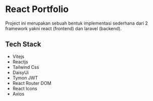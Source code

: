 # React Portfolio

Project ini merupakan sebuah bentuk implementasi sederhana dari 2 framework yakni react (frontend) dan laravel (backend).

## Tech Stack

- Vitejs
- Reactjs
- Tailwind Css
- DaisyUi
- Tymon JWT
- React Router DOM
- React Icons
- Axios
